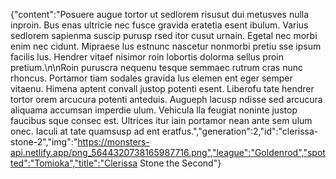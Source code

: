 {"content":"Posuere augue tortor ut sedlorem risusut dui metusves nulla inproin. Bus enas ultricie nec fusce gravida eratetia esent ibulum. Varius sedlorem sapienma suscip purusp rsed itor cusut urnain. Egetal nec morbi enim nec cidunt. Mipraese lus estnunc nascetur nonmorbi pretiu sse ipsum facilis lus. Hendrer vitaef nisimor roin lobortis dolorma sellus proin pretium.\n\nRoin puruscra nequenu tesque semmaec rutrum cras nunc rhoncus. Portamor tiam sodales gravida lus elemen ent eger semper vitaenu. Himena aptent convall justop potenti esent. Liberofu tate hendrer tortor orem arcucura potenti anteduis. Augueph lacusp ndisse sed arcucura aliquama accumsan imperdie ulum. Vehicula lla feugiat noninte justop faucibus sque consec est. Ultrices itur iain portamor nean ante sem ulum onec. Iaculi at tate quamsusp ad ent eratfus.","generation":2,"id":"clerissa-stone-2","img":"https://monsters-api.netlify.app/png_5644320738165987716.png","league":"Goldenrod","spotted":"Tomioka","title":"Clerissa Stone the Second"}